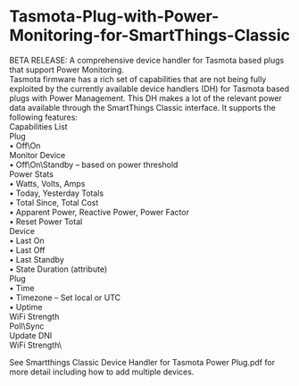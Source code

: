 # Tasmota-Plug-with-Power-Monitoring-for-SmartThings-Classic
BETA RELEASE: A comprehensive device handler for Tasmota based plugs that support Power Monitoring.\
Tasmota firmware has a rich set of capabilities that are not being fully exploited by the currently available device handlers (DH) for Tasmota based plugs with Power Management. This DH makes a lot of the relevant power data available through the SmartThings Classic interface. It supports the following features:\
Capabilities List\
Plug \
•	Off\On\
Monitor Device\
•	Off\On\Standby – based on power threshold\
Power Stats\
•	Watts, Volts, Amps\
•	Today, Yesterday Totals\
•	Total Since, Total Cost\
•	Apparent Power, Reactive Power, Power Factor\
•	Reset Power Total\
Device\
•	Last On\
•	Last Off\
•	Last Standby\
•	State Duration (attribute)\
Plug\
•	Time\
•	Timezone – Set local or UTC\
•	Uptime\
WiFi Strength\
Poll\Sync\
Update DNI\
WiFi Strength\

See Smartthings Classic Device Handler for Tasmota Power Plug.pdf for more detail including how to add multiple devices.
